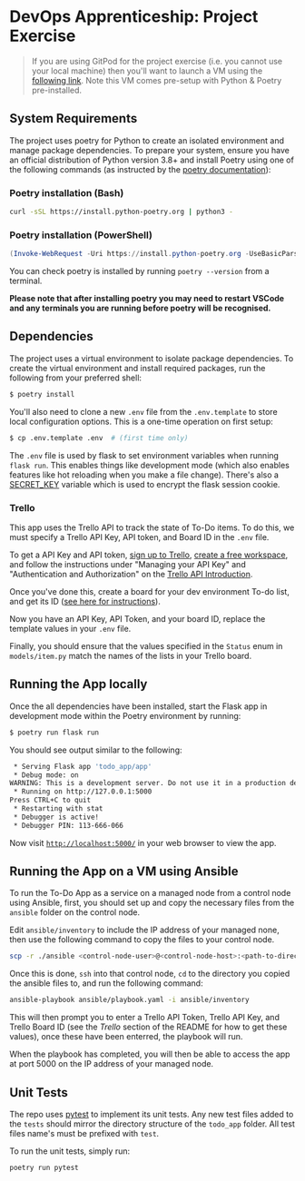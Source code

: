 # DevOps Apprenticeship: Project Exercise

> If you are using GitPod for the project exercise (i.e. you cannot use your local machine) then you'll want to launch a VM using the [following link](https://gitpod.io/#https://github.com/CorndelWithSoftwire/DevOps-Course-Starter). Note this VM comes pre-setup with Python & Poetry pre-installed.

## System Requirements

The project uses poetry for Python to create an isolated environment and manage package dependencies. To prepare your system, ensure you have an official distribution of Python version 3.8+ and install Poetry using one of the following commands (as instructed by the [poetry documentation](https://python-poetry.org/docs/#system-requirements)):

### Poetry installation (Bash)

```bash
curl -sSL https://install.python-poetry.org | python3 -
```

### Poetry installation (PowerShell)

```powershell
(Invoke-WebRequest -Uri https://install.python-poetry.org -UseBasicParsing).Content | py -
```

You can check poetry is installed by running `poetry --version` from a terminal.

**Please note that after installing poetry you may need to restart VSCode and any terminals you are running before poetry will be recognised.**

## Dependencies

The project uses a virtual environment to isolate package dependencies. To create the virtual environment and install required packages, run the following from your preferred shell:

```bash
$ poetry install
```

You'll also need to clone a new `.env` file from the `.env.template` to store local configuration options. This is a one-time operation on first setup:

```bash
$ cp .env.template .env  # (first time only)
```

The `.env` file is used by flask to set environment variables when running `flask run`. This enables things like development mode (which also enables features like hot reloading when you make a file change). There's also a [SECRET_KEY](https://flask.palletsprojects.com/en/2.3.x/config/#SECRET_KEY) variable which is used to encrypt the flask session cookie.


### Trello

This app uses the Trello API to track the state of To-Do items. To do this, we must specify a Trello API Key, API token, and Board ID in the `.env` file.

To get a API Key and API token, [sign up to Trello](https://trello.com/signup), [create a free workspace](https://support.atlassian.com/trello/docs/creating-a-new-workspace/), and follow the instructions under "Managing your API Key" and "Authentication and Authorization" on the [Trello API Introduction](https://developer.atlassian.com/cloud/trello/guides/rest-api/api-introduction/#your-first-api-call).

Once you've done this, create a board for your dev environment To-do list, and get its ID ([see here for instructions](https://developer.atlassian.com/cloud/trello/guides/rest-api/api-introduction/#your-first-api-call)).

Now you have an API Key, API Token, and your board ID, replace the template values in your `.env` file.

Finally, you should ensure that the values specified in the `Status` enum in `models/item.py` match the names of the lists in your Trello board.

## Running the App locally

Once the all dependencies have been installed, start the Flask app in development mode within the Poetry environment by running:
```bash
$ poetry run flask run
```

You should see output similar to the following:
```bash
 * Serving Flask app 'todo_app/app'
 * Debug mode: on
WARNING: This is a development server. Do not use it in a production deployment. Use a production WSGI server instead.
 * Running on http://127.0.0.1:5000
Press CTRL+C to quit
 * Restarting with stat
 * Debugger is active!
 * Debugger PIN: 113-666-066
```
Now visit [`http://localhost:5000/`](http://localhost:5000/) in your web browser to view the app.

## Running the App on a VM using Ansible

To run the To-Do App as a service on a managed node from a control node using Ansible, first, you should set up and copy the necessary files from the `ansible` folder on the control node.

Edit `ansible/inventory` to include the IP address of your managed none, then use the following command to copy the files to your control node.
```sh
scp -r ./ansible <control-node-user>@<control-node-host>:<path-to-directory-you-would-like-to-copy-to>
```

Once this is done, `ssh` into that control node, `cd` to the directory you copied the ansible files to, and run the following command:
```sh
ansible-playbook ansible/playbook.yaml -i ansible/inventory
```

This will then prompt you to enter a Trello API Token, Trello API Key, and Trello Board ID (see the *Trello* section of the README for how to get these values), once these have been enterred, the playbook will run.

When the playbook has completed, you will then be able to access the app at port 5000 on the IP address of your managed node.

## Unit Tests

The repo uses [pytest](https://docs.pytest.org/en/8.0.x/) to implement its unit tests. Any new test files added to the `tests`
should mirror the directory structure of the `todo_app` folder. All test files name's must be prefixed with `test`.

To run the unit tests, simply run:
```bash
poetry run pytest
```